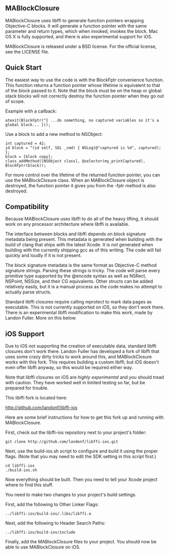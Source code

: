 MABlockClosure
-----------

MABlockClosure uses libffi to generate function pointers wrapping Objective-C blocks. It will generate a function pointer with the same parameter and return types, which when invoked, invokes the block. Mac OS X is fully supported, and there is also experimental support for iOS.

MABlockClosure is released under a BSD license. For the official license, see the LICENSE file.

Quick Start
-----------

The easiest way to use the code is with the BlockFptr convenience function. This function returns a function pointer whose lifetime is equivalent to that of the block passed to it. Note that the block must be on the heap or global: stack blocks will not correctly destroy the function pointer when they go out of scope.

Example with a callback:

    atexit(BlockFptr(^{ ...do something, no captured variables so it's a global block... }));

Use a block to add a new method to NSObject:

    int captured = 42;
    id block = ^(id self, SEL _cmd) { NSLog(@"captured is %d", captured); };
    block = [block copy];
    class_addMethod([NSObject class], @selector(my_printCaptured), BlockFptr(block));

For more control over the lifetime of the returned function pointer, you can use the MABlockClosure class. When an MABlockClosure object is destroyed, the function pointer it gives you from the -fptr method is also destroyed.

Compatibility
-------------

Because MABlockClosure uses libffi to do all of the heavy lifting, it should work on any processor architecture where libffi is available.

The interface between blocks and libffi depends on block signature metadata being present. This metadata is generated when building with the build of clang that ships with the latest Xcode. It is *not* generated when building with the currently shipping gcc as of this writing. The code will fail quickly and loudly if it is not present.

The block signature metadata is the same format as Objective-C method signature strings. Parsing these strings is tricky. The code will parse every primitive type supported by the @encode syntax as well as NSRect, NSPoint, NSSize, and their CG equivalents. Other structs can be added relatively easily, but it is a manual process as the code makes no attempt to actually parse structs.

Standard libffi closures require calling mprotect to mark data pages as executable. This is not currently supported on iOS, so they don't work there. There is an experimental libffi modification to make this work, made by Landon Fuller. More on this below.

iOS Support
-----------

Due to iOS not supporting the creation of executable data, standard libffi closures don't work there. Landon Fuller has developed a fork of libffi that uses some crazy dirty tricks to work around this, and MABlockClosure works with this fork. This requires building a custom libffi, but iOS doesn't even offer libffi anyway, so this would be required either way.

Note that libffi closures on iOS are *highly experimental* and you should tread with caution. They have worked well in limited testing so far, but be prepared for trouble.

This libffi fork is located here:

http://github.com/landonf/libffi-ios

Here are some brief instructions for how to get this fork up and running with MABlockClosure.

First, check out the libffi-ios repository next to your project's folder:

    git clone http://github.com/landonf/libffi-ios.git

Next, use the build-ios.sh script to configure and build it using the proper flags. (Note that you may need to edit the SDK setting in this script first.)

    cd libffi-ios
    ./build-ios.sh

Now everything should be built. Then you need to tell your Xcode project where to find this stuff.

You need to make two changes to your project's build settings.

First, add the following to Other Linker Flags:

    ../libffi-ios/build-ios/.libs/libffi.a

Next, add the following to Header Search Paths:

    ../libffi-ios/build-ios/include

Finally, add the MABlockClosure files to your project. You should now be able to use MABlockClosure on iOS.

